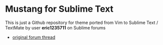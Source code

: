 # Mustang for Sublime Text

This is just a Github repository for theme ported from Vim to Sublime Text
/ TextMate by user **eric1235711** on Sublime forums

+ [original forum
  thread](http://www.sublimetext.com/forum/viewtopic.php?f=2&t=1110)
